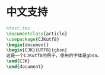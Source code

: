 


# 中文支持

```latex
%test.tex
\documentclass{article}
\usepackage{CJKutf8}
\begin{document}
\begin{CJK}{UTF8}{gbsn}
这是一个CJKutf8的例子，使用的字体是gbsn。
\end{CJK}
\end{document}

```




